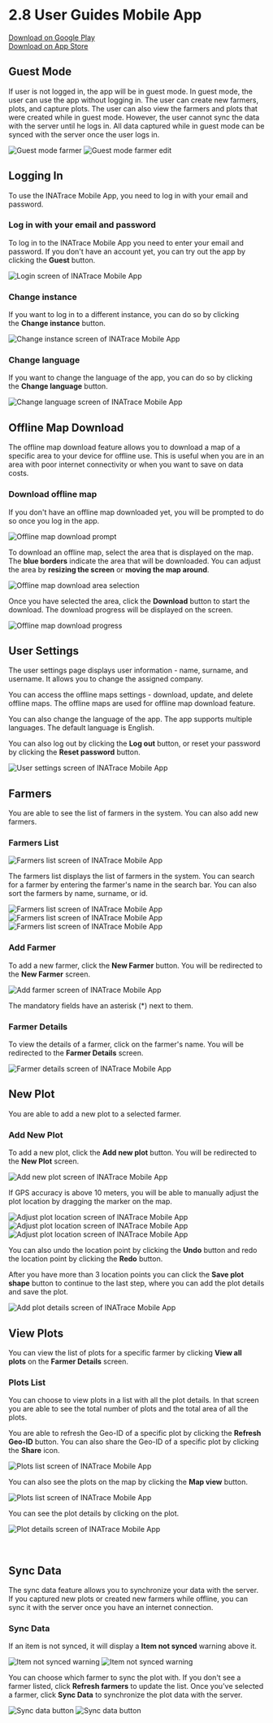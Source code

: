 # 2.8 User Guides Mobile App

[Download on Google Play](https://play.google.com/store/apps/details?hl=en-US&id=com.sunesis.inatrace)  
[Download on App Store](https://apps.apple.com/us/app/inatrace/id6572305162)

## Guest Mode

If user is not logged in, the app will be in guest mode. In guest mode, the user can use the app without logging in. The user can create new farmers, plots, and capture plots. The user can also view the farmers and plots that were created while in guest mode. However, the user cannot sync the data with the server until he logs in. All data captured while in guest mode can be synced with the server once the user logs in.

![Guest mode farmer](../images/guest_mode_farmer-a184fc15712bd43c4c86a5f5d82ca2f8.png) ![Guest mode farmer edit](../images/guest_mode_farmer_edit-37eef249d02f847fc6a3ee45c75e86eb.png)

## Logging In

To use the INATrace Mobile App, you need to log in with your email and password.

### Log in with your email and password

To log in to the INATrace Mobile App you need to enter your email and password. If you don't have an account yet, you can try out the app by clicking the **Guest** button.

![Login screen of INATrace Mobile App](../images/login_screen-cb46b67d75724db0220eda5443ea281a.png)

### Change instance

If you want to log in to a different instance, you can do so by clicking the **Change instance** button.

![Change instance screen of INATrace Mobile App](../images/login_change_instance-d4234e77bb0f169dc0c3da8c4fd44218.png)

### Change language

If you want to change the language of the app, you can do so by clicking the **Change language** button.

![Change language screen of INATrace Mobile App](../images/login_change_language-c21e44af8ab6adcf58c8fffc6dac9004.png)

## Offline Map Download

The offline map download feature allows you to download a map of a specific area to your device for offline use. This is useful when you are in an area with poor internet connectivity or when you want to save on data costs.

### Download offline map

If you don't have an offline map downloaded yet, you will be prompted to do so once you log in the app.

![Offline map download prompt](../images/offline_maps_initial-95a237198aafa3bb091f72e2579e764a.png)

To download an offline map, select the area that is displayed on the map. The **blue borders** indicate the area that will be downloaded. You can adjust the area by **resizing the screen** or **moving the map around**.

![Offline map download area selection](../images/offline_map_download-52b1e5423e7afcd6a60204afdbe21611.png)

Once you have selected the area, click the **Download** button to start the download. The download progress will be displayed on the screen.

![Offline map download progress](../images/downloaded_maps-7a22664fb7e81530abf392d1da3ea0be.png)

## User Settings

The user settings page displays user information - name, surname, and username. It allows you to change the assigned company.

You can access the offline maps settings - download, update, and delete offline maps. The offline maps are used for offline map download feature.

You can also change the language of the app. The app supports multiple languages. The default language is English.

You can also log out by clicking the **Log out** button, or reset your password by clicking the **Reset password** button.

![User settings screen of INATrace Mobile App](../images/user_settings-cd5e03ba89a6dba612042548ba339f4e.png)

## Farmers

You are able to see the list of farmers in the system. You can also add new farmers.

### Farmers List

![Farmers list screen of INATrace Mobile App](../images/farmers_list-f154359b3f1d7ab8acf47f519782ea77.png)

The farmers list displays the list of farmers in the system. You can search for a farmer by entering the farmer's name in the search bar. You can also sort the farmers by name, surname, or id.

![Farmers list screen of INATrace Mobile App](../images/farmers_search-009a1356654b9b548d52ce2cb7fee851.png) ![Farmers list screen of INATrace Mobile App](../images/farmer_sort_by-a48ba13d3934c8a20482f70be248a99e.png) ![Farmers list screen of INATrace Mobile App](../images/farmers_filter_search-f53c75ff061fcb0f85da670411a556b9.png)

### Add Farmer

To add a new farmer, click the **New Farmer** button. You will be redirected to the **New Farmer** screen.

![Add farmer screen of INATrace Mobile App](../images/new_farmer_creation-5511f928f6b1a203c52267e522741204.png)

The mandatory fields have an asterisk (*) next to them.

### Farmer Details

To view the details of a farmer, click on the farmer's name. You will be redirected to the **Farmer Details** screen.

![Farmer details screen of INATrace Mobile App](../images/farmer_details-465b0925e959a75997d8050efe8810b8.png)

## New Plot

You are able to add a new plot to a selected farmer.

### Add New Plot

To add a new plot, click the **Add new plot** button. You will be redirected to the **New Plot** screen.

![Add new plot screen of INATrace Mobile App](../images/plot_creation-0f2d01cf125776e2207d582d78e11e97.png)

If GPS accuracy is above 10 meters, you will be able to manually adjust the plot location by dragging the marker on the map.

![Adjust plot location screen of INATrace Mobile App](../images/manual_location-b1e11a457191674f7a7da3a13cf992ed.png) ![Adjust plot location screen of INATrace Mobile App](../images/manual_location_selector-2a392d04d3191330768707e67bd9e1a1.png) ![Adjust plot location screen of INATrace Mobile App](../images/manual_location_point-07e95dc8a1652400712caaee47f48de4.png)

You can also undo the location point by clicking the **Undo** button and redo the location point by clicking the **Redo** button.

After you have more than 3 location points you can click the **Save plot shape** button to continue to the last step, where you can add the plot details and save the plot.

![Add plot details screen of INATrace Mobile App](../images/new_plot_screen-6f1e36911f3f6f9d1156d203ccc61bdd.png)

## View Plots

You can view the list of plots for a specific farmer by clicking **View all plots** on the **Farmer Details** screen.

### Plots List

You can choose to view plots in a list with all the plot details. In that screen you are able to see the total number of plots and the total area of all the plots.

You are able to refresh the Geo-ID of a specific plot by clicking the **Refresh Geo-ID** button. You can also share the Geo-ID of a specific plot by clicking the **Share** icon.

![Plots list screen of INATrace Mobile App](../images/list_view-832e589ebc5983728277b5760952fdd0.png)

You can also see the plots on the map by clicking the **Map view** button.

![Plots list screen of INATrace Mobile App](../images/plots_in_view-8c7b2c953f5619d606a6d299a1f556cf.png)

You can see the plot details by clicking on the plot.

![Plot details screen of INATrace Mobile App](../images/plot_card_on_map-7f99116d9b7d654a99a1543455a452a9.png)

[  
](https://inatrace-docs.vercel.app/new-plot)

## Sync Data

The sync data feature allows you to synchronize your data with the server. If you captured new plots or created new farmers while offline, you can sync it with the server once you have an internet connection.

### Sync Data

If an item is not synced, it will display a **Item not synced** warning above it.

![Item not synced warning](../images/item_not_synced-5bec634dcf9dba7406c9f4d9d1e5f490.png) ![Item not synced warning](../images/plot_not_synced-c5855bafd08c02abee6e619d2a9002b9.png)

You can choose which farmer to sync the plot with. If you don't see a farmer listed, click **Refresh farmers** to update the list. Once you've selected a farmer, click **Sync Data** to synchronize the plot data with the server.

![Sync data button](../images/sync_data-c12b945ce6978f7ba2b766c2afd55ac8.png) ![Sync data button](../images/sync_data_farmers-7c1e03a0a6a2c733ec13c0f4289d159d.png)

